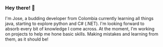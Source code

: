### Hey there! 👋
I'm Jose, a budding developer from Colombia currently learning all things java, starting to explore python and C# (.NET).
I'm looking forward to absorb every bit of knowledge I come across.
At the moment, I'm working on projects to help me hone basic skills.
Making mistakes and learning from them, as it should be!

<!--
**jose-2001/jose-2001** is a ✨ _special_ ✨ repository because its `README.md` (this file) appears on your GitHub profile.

Here are some ideas to get you started:

- 🔭 I’m currently working on ...
- 🌱 I’m currently learning ...
- 👯 I’m looking to collaborate on ...
- 🤔 I’m looking for help with ...
- 💬 Ask me about ...
- 📫 How to reach me: ...
- 😄 Pronouns: ...
- ⚡ Fun fact: ...
-->
